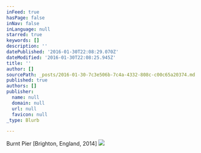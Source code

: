 ```yaml
---
inFeed: true
hasPage: false
inNav: false
inLanguage: null
starred: true
keywords: []
description: ''
datePublished: '2016-01-30T22:08:29.070Z'
dateModified: '2016-01-30T22:08:25.945Z'
title: ''
author: []
sourcePath: _posts/2016-01-30-7c3e506b-7c4a-4332-808c-c00c65a20374.md
published: true
authors: []
publisher:
  name: null
  domain: null
  url: null
  favicon: null
_type: Blurb

---
```

Burnt Pier \[Brighton, England, 2014\]
![](https://the-grid-user-content.s3-us-west-2.amazonaws.com/370b63f5-cc47-4176-baef-c4e7e695f731.jpg)